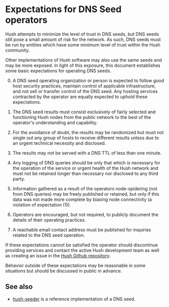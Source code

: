 Expectations for DNS Seed operators
====================================

Hush attempts to minimize the level of trust in DNS seeds,
but DNS seeds still pose a small amount of risk for the network.
As such, DNS seeds must be run by entities which have some minimum
level of trust within the Hush community.

Other implementations of Hush software may also use the same
seeds and may be more exposed. In light of this exposure, this
document establishes some basic expectations for operating DNS seeds.

0. A DNS seed operating organization or person is expected to follow good
host security practices, maintain control of applicable infrastructure,
and not sell or transfer control of the DNS seed. Any hosting services
contracted by the operator are equally expected to uphold these expectations.

1. The DNS seed results must consist exclusively of fairly selected and
functioning Hush nodes from the public network to the best of the
operator's understanding and capability.

2. For the avoidance of doubt, the results may be randomized but must not
single out any group of hosts to receive different results unless due to an
urgent technical necessity and disclosed.

3. The results may not be served with a DNS TTL of less than one minute.

4. Any logging of DNS queries should be only that which is necessary
for the operation of the service or urgent health of the Hush
network and must not be retained longer than necessary nor disclosed
to any third party.

5. Information gathered as a result of the operators node-spidering
(not from DNS queries) may be freely published or retained, but only
if this data was not made more complete by biasing node connectivity
(a violation of expectation (1)).

6. Operators are encouraged, but not required, to publicly document the
details of their operating practices.

7. A reachable email contact address must be published for inquiries
related to the DNS seed operation.

If these expectations cannot be satisfied the operator should discontinue
providing services and contact the active Hush development team as well as
creating an issue in the [Hush Github repository](https://github.com/MyHush/hush3).

Behavior outside of these expectations may be reasonable in some
situations but should be discussed in public in advance.

See also
----------
- [hush-seeder](https://github.com/MyHush/hush-seeder) is a reference
  implementation of a DNS seed.
